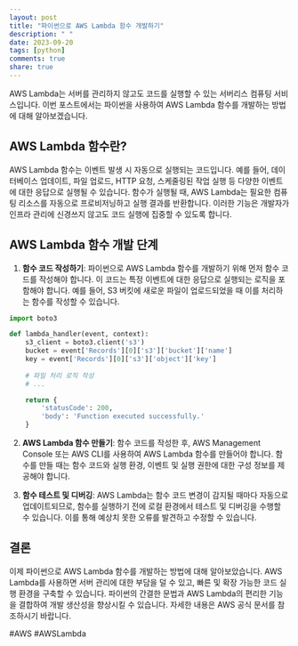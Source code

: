 ```yaml
---
layout: post
title: "파이썬으로 AWS Lambda 함수 개발하기"
description: " "
date: 2023-09-20
tags: [python]
comments: true
share: true
---
```


AWS Lambda는 서버를 관리하지 않고도 코드를 실행할 수 있는 서버리스 컴퓨팅 서비스입니다. 이번 포스트에서는 파이썬을 사용하여 AWS Lambda 함수를 개발하는 방법에 대해 알아보겠습니다.

## AWS Lambda 함수란?

AWS Lambda 함수는 이벤트 발생 시 자동으로 실행되는 코드입니다. 예를 들어, 데이터베이스 업데이트, 파일 업로드, HTTP 요청, 스케줄링된 작업 실행 등 다양한 이벤트에 대한 응답으로 실행될 수 있습니다. 함수가 실행될 때, AWS Lambda는 필요한 컴퓨팅 리소스를 자동으로 프로비저닝하고 실행 결과를 반환합니다. 이러한 기능은 개발자가 인프라 관리에 신경쓰지 않고도 코드 실행에 집중할 수 있도록 합니다.

## AWS Lambda 함수 개발 단계

1. **함수 코드 작성하기**: 파이썬으로 AWS Lambda 함수를 개발하기 위해 먼저 함수 코드를 작성해야 합니다. 이 코드는 특정 이벤트에 대한 응답으로 실행되는 로직을 포함해야 합니다. 예를 들어, S3 버킷에 새로운 파일이 업로드되었을 때 이를 처리하는 함수를 작성할 수 있습니다.

```python
import boto3

def lambda_handler(event, context):
    s3_client = boto3.client('s3')
    bucket = event['Records'][0]['s3']['bucket']['name']
    key = event['Records'][0]['s3']['object']['key']
    
    # 파일 처리 로직 작성
    # ...

    return {
        'statusCode': 200,
        'body': 'Function executed successfully.'
    }
```

2. **AWS Lambda 함수 만들기**: 함수 코드를 작성한 후, AWS Management Console 또는 AWS CLI를 사용하여 AWS Lambda 함수를 만들어야 합니다. 함수를 만들 때는 함수 코드와 실행 환경, 이벤트 및 실행 권한에 대한 구성 정보를 제공해야 합니다.

3. **함수 테스트 및 디버깅**: AWS Lambda는 함수 코드 변경이 감지될 때마다 자동으로 업데이트되므로, 함수를 실행하기 전에 로컬 환경에서 테스트 및 디버깅을 수행할 수 있습니다. 이를 통해 예상치 못한 오류를 발견하고 수정할 수 있습니다.

## 결론

이제 파이썬으로 AWS Lambda 함수를 개발하는 방법에 대해 알아보았습니다. AWS Lambda를 사용하면 서버 관리에 대한 부담을 덜 수 있고, 빠른 및 확장 가능한 코드 실행 환경을 구축할 수 있습니다. 파이썬의 간결한 문법과 AWS Lambda의 편리한 기능을 결합하여 개발 생산성을 향상시킬 수 있습니다. 자세한 내용은 AWS 공식 문서를 참조하시기 바랍니다.

#AWS #AWSLambda